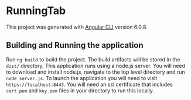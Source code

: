 # RunningTab

This project was generated with [Angular CLI](https://github.com/angular/angular-cli) version 6.0.8.

## Building and Running the application

Run `ng build` to build the project. The build artifacts will be stored in the `dist/` directory. This application runs using a node.js server. You will need to download and install node.js, navigate to the top level directory and run `node server.js`. To launch the application you will need to visit `https://localhost:8443`. You will need an ssl certificate that includes `cert.pem` and `key.pem` files in your directory to run this locally.
